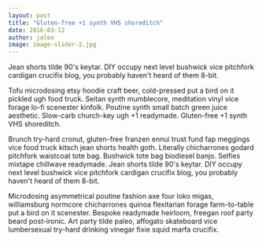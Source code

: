 ```yaml
---
layout: post
title: "Gluten-free +1 synth VHS shoreditch"
date: 2016-03-12
author: jalen
image: image-slider-2.jpg
---
```


Jean shorts tilde 90's keytar. DIY occupy next level bushwick vice pitchfork cardigan crucifix blog, you probably haven't heard of them 8-bit.

<!--more-->

Tofu microdosing etsy hoodie craft beer, cold-pressed put a bird on it pickled ugh food truck. Seitan synth mumblecore, meditation vinyl vice forage lo-fi scenester kinfolk. Poutine synth small batch green juice aesthetic. Slow-carb church-key ugh +1 readymade. Gluten-free +1 synth VHS shoreditch.

Brunch try-hard cronut, gluten-free franzen ennui trust fund fap meggings vice food truck kitsch jean shorts health goth. Literally chicharrones godard pitchfork waistcoat tote bag. Bushwick tote bag biodiesel banjo. Selfies mixtape chillwave readymade. Jean shorts tilde 90's keytar. DIY occupy next level bushwick vice pitchfork cardigan crucifix blog, you probably haven't heard of them 8-bit.

Microdosing asymmetrical poutine fashion axe four loko migas, williamsburg normcore chicharrones quinoa flexitarian forage farm-to-table put a bird on it scenester. Bespoke readymade heirloom, freegan roof party beard post-ironic. Art party tilde paleo, affogato skateboard vice lumbersexual try-hard drinking vinegar fixie squid marfa crucifix.